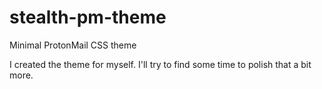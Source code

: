 # stealth-pm-theme
Minimal ProtonMail CSS theme

I created the theme for myself. I'll try to find some time to polish that a bit more.
